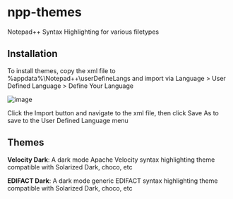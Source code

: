 # npp-themes
Notepad++ Syntax Highlighting for various filetypes

## Installation
To install themes, copy the xml file to %appdata%\Notepad++\userDefineLangs and import via Language > User Defined Language > Define Your Language

![image](https://github.com/DreamHazard/npp-themes/assets/10675364/47d23b6e-2b67-4aca-9cc2-cbfc25ae7369)

Click the Import button and navigate to the xml file, then click Save As to save to the User Defined Language menu

## Themes

**Velocity Dark**: A dark mode Apache Velocity syntax highlighting theme compatible with Solarized Dark, choco, etc  

**EDIFACT Dark**: A dark mode generic EDIFACT syntax highlighting theme compatible with Solarized Dark, choco, etc
